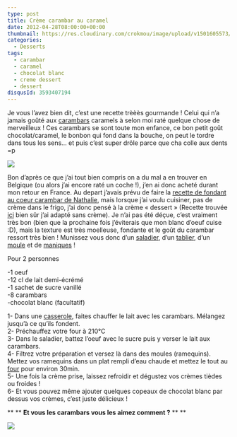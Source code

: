```yaml
---
type: post
title: Crème carambar au caramel
date: 2012-04-28T08:00:00+00:00
thumbnail: https://res.cloudinary.com/crokmou/image/upload/v1501605573/20120414_Creme_dessert_carambar_caramel_0028-73x110_j88omn.jpg
categories: 
  - Desserts
tags: 
  - carambar
  - caramel
  - chocolat blanc
  - creme dessert
  - dessert
disqusId: 3593407194
---
```


Je vous l’avez bien dit, c’est une recette trèèès gourmande ! Celui qui n’a jamais goûté aux [carambars](http://www.carambar.fr/) caramels à selon moi raté quelque chose de merveilleux ! Ces carambars se sont toute mon enfance, ce bon petit goût chocolat/caramel, le bonbon qui fond dans la bouche, on peut le tordre dans tous les sens… et puis c’est super drôle parce que cha colle aux dents =p

[![](http://3.bp.blogspot.com/-jaiqrYz5TLo/T5mYKYnO-KI/AAAAAAAACJs/uZ1HxEvcKzE/s200/bonbons-carambar-caramel-130g.jpg)](http://3.bp.blogspot.com/-jaiqrYz5TLo/T5mYKYnO-KI/AAAAAAAACJs/uZ1HxEvcKzE/s1600/bonbons-carambar-caramel-130g.jpg)

Bon d’après ce que j’ai tout bien compris on a du mal a en trouver en Belgique (ou alors j’ai encore raté un coche !), j’en ai donc acheté durant mon retour en France. Au depart j’avais prévu de faire la [recette de fondant au coeur carambar de Nathalie](http://www.lacuisinedenathalie.com/article-fondant-au-chocolat-noir-coeur-carambars-recette-facile-102399906.html), mais lorsque j’ai voulu cuisiner, pas de crème dans le frigo, j’ai donc pensé à la crème « dessert » (Recette trouvée [ici](http://www.750g.com/fiche_de_cuisine_complete.htm?recettes_id=16478) bien sûr j’ai adapté sans crème). Je n’ai pas été déçue, c’est vraiment très bon (bien que la prochaine fois j’éviterais que mon blanc d’oeuf cuise :D), mais la texture est très moelleuse, fondante et le goût du carambar ressort très bien ! Munissez vous donc d’un [saladier](http://www.rueducommerce.fr/m/pl/malid:4769897), d’un [tablier](http://www.rueducommerce.fr/m/pl/malid:261), d’un [moule](http://www.rueducommerce.fr/m/pl/malid:5325292) et de [maniques](http://www.rueducommerce.fr/m/pl/malid:4769931) !



Pour 2 personnes

-1 oeuf  
-12 cl de lait demi-écrémé  
-1 sachet de sucre vanillé  
-8 carambars  
-chocolat blanc (facultatif)

1- Dans une [casserole](http://www.rueducommerce.fr/m/pl/malid:115), faites chauffer le lait avec les carambars. Mélangez jusqu’à ce qu’ils fondent.  
2- Préchauffez votre four à 210°C  
3- Dans le saladier, battez l’oeuf avec le sucre puis y verser le lait aux carambars.  
4- Filtrez votre préparation et versez là dans des moules (ramequins). Mettez vos ramequins dans un plat rempli d’eau chaude et mettez le tout au [four](http://www.rueducommerce.fr/m/pl/malid:9404136) pour environ 30min.  
5- Une fois la crème prise, laissez refroidir et dégustez vos crèmes tièdes ou froides !  
6- Et vous pouvez même ajouter quelques copeaux de chocolat blanc par dessus vos crèmes, c’est juste délicieux !



** ** **Et vous les carambars vous les aimez comment ?** ** **

[![](http://3.bp.blogspot.com/-qEhJIelQKi4/T5mXlCoK-aI/AAAAAAAACJk/vbHU84NmR9M/s1600/panda+content+qui+chante+Hellogif.gif)](http://3.bp.blogspot.com/-qEhJIelQKi4/T5mXlCoK-aI/AAAAAAAACJk/vbHU84NmR9M/s1600/panda+content+qui+chante+Hellogif.gif)